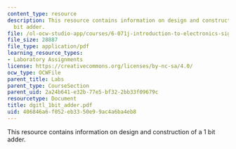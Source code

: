 ```yaml
---
content_type: resource
description: This resource contains information on design and construction of a 1
  bit adder.
file: /ol-ocw-studio-app/courses/6-071j-introduction-to-electronics-signals-and-measurement-spring-2006/406846a6f052eb3350e99ac4a6ba4eb8_dgitl_1bit_adder.pdf
file_size: 28887
file_type: application/pdf
learning_resource_types:
- Laboratory Assignments
license: https://creativecommons.org/licenses/by-nc-sa/4.0/
ocw_type: OCWFile
parent_title: Labs
parent_type: CourseSection
parent_uid: 2a24b641-e32b-77e5-bf32-2bb33f09679c
resourcetype: Document
title: dgitl_1bit_adder.pdf
uid: 406846a6-f052-eb33-50e9-9ac4a6ba4eb8
---
```

This resource contains information on design and construction of a 1 bit adder.
